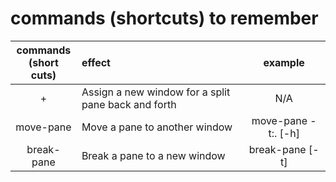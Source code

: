 # commands (shortcuts) to remember
|  commands<br>(short cuts)  | effect   | example |
|:------------:              |:-------  | :-----: |
| +                          | Assign a new window for a split pane back and forth| N/A |
| move-pane                  | Move a pane to another window | move-pane -t<session>:<window>.<pane> [-h]
| break-pane                 | Break a pane to a new window | break-pane [-t<window>]


